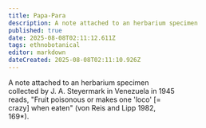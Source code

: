 ```yaml
---
title: Papa-Para
description: A note attached to an herbarium specimen
published: true
date: 2025-08-08T02:11:12.611Z
tags: ethnobotanical
editor: markdown
dateCreated: 2025-08-08T02:11:10.926Z
---
```


<div>A note attached to an herbarium specimen</div>
<div>collected by J. A. Steyermark in Venezuela in 1945</div>
<div>reads, "Fruit poisonous or makes one 'loco' [=</div>
<div>crazy] when eaten" (von Reis and Lipp 1982,</div>
<div>169*).</div>